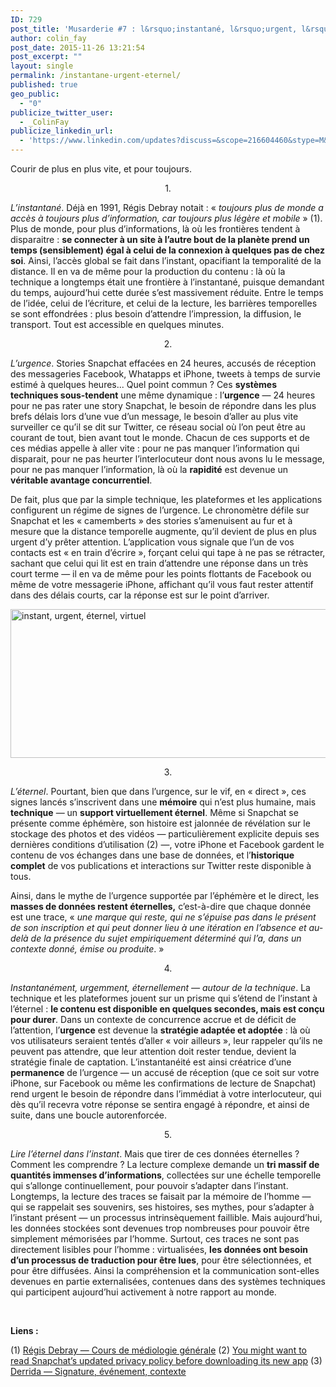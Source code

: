 ```yaml
---
ID: 729
post_title: 'Musarderie #7 : l&rsquo;instantané, l&rsquo;urgent, l&rsquo;éternel.'
author: colin_fay
post_date: 2015-11-26 13:21:54
post_excerpt: ""
layout: single
permalink: /instantane-urgent-eternel/
published: true
geo_public:
  - "0"
publicize_twitter_user:
  - _ColinFay
publicize_linkedin_url:
  - 'https://www.linkedin.com/updates?discuss=&scope=216604460&stype=M&topic=6075630554609393664&type=U&a=BQyV'
---
```

Courir de plus en plus vite, et pour toujours.

<!--more-->
<p style="text-align: center;">1.</p>
<em>L’instantané</em>. Déjà en 1991, Régis Debray notait : « <em>toujours plus de monde a accès à toujours plus d’information, car toujours plus légère et mobile</em> » (1). Plus de monde, pour plus d’informations, là où les frontières tendent à disparaitre : <strong>se connecter à un site à l’autre bout de la planète prend un temps (sensiblement) égal à celui de la connexion à quelques pas de chez soi</strong>. Ainsi, l’accès global se fait dans l’instant, opacifiant la temporalité de la distance. Il en va de même pour la production du contenu : là où la technique a longtemps était une frontière à l’instantané, puisque demandant du temps, aujourd’hui cette durée s’est massivement réduite. Entre le temps de l’idée, celui de l’écriture, et celui de la lecture, les barrières temporelles se sont effondrées : plus besoin d’attendre l’impression, la diffusion, le transport. Tout est accessible en quelques minutes.
<p style="text-align: center;">2.</p>
<em>L’urgence</em>. Stories Snapchat effacées en 24 heures, accusés de réception des messageries Facebook, Whatapps et iPhone, tweets à temps de survie estimé à quelques heures... Quel point commun ? Ces <strong>systèmes techniques sous-tendent</strong> une même dynamique : l’<strong>urgence</strong> — 24 heures pour ne pas rater une story Snapchat, le besoin de répondre dans les plus brefs délais lors d’une vue d’un message, le besoin d’aller au plus vite surveiller ce qu’il se dit sur Twitter, ce réseau social où l’on peut être au courant de tout, bien avant tout le monde. Chacun de ces supports et de ces médias appelle à aller vite : pour ne pas manquer l’information qui disparait, pour ne pas heurter l’interlocuteur dont nous avons lu le message, pour ne pas manquer l’information, là où la <strong>rapidité</strong> est devenue un <strong>véritable avantage concurrentiel</strong>.

De fait, plus que par la simple technique, les plateformes et les applications configurent un régime de signes de l’urgence. Le chronomètre défile sur Snapchat et les « camemberts » des stories s’amenuisent au fur et à mesure que la distance temporelle augmente, qu’il devient de plus en plus urgent d’y prêter attention. L’application vous signale que l’un de vos contacts est « en train d’écrire », forçant celui qui tape à ne pas se rétracter, sachant que celui qui lit est en train d’attendre une réponse dans un très court terme — il en va de même pour les points flottants de Facebook ou même de votre messagerie iPhone, affichant qu’il vous faut rester attentif dans des délais courts, car la réponse est sur le point d’arriver.

<img class="aligncenter size-full wp-image-746" src="http://cf.data-bzh.fr/wp-content/uploads/2015/11/instantane-urgent-eternel-2.jpg" alt="instant, urgent, éternel, virtuel" width="639" height="238" />
<p style="text-align: center;">3.</p>
<em>L’éternel</em>. Pourtant, bien que dans l’urgence, sur le vif, en « direct », ces signes lancés s’inscrivent dans une <strong>mémoire</strong> qui n’est plus humaine, mais <strong>technique</strong> — un <strong>support virtuellement éternel</strong>. Même si Snapchat se présente comme éphémère, son histoire est jalonnée de révélation sur le stockage des photos et des vidéos — particulièrement explicite depuis ses dernières conditions d’utilisation (2) —, votre iPhone et Facebook gardent le contenu de vos échanges dans une base de données, et l’<strong>historique complet</strong> de vos publications et interactions sur Twitter reste disponible à tous.

Ainsi, dans le mythe de l’urgence supportée par l’éphémère et le direct, les <strong>masses de données restent éternelles,</strong> c’est-à-dire que chaque donnée est une trace, « <em>une marque qui reste, qui ne s’épuise pas dans le présent de son inscription et qui peut donner lieu à une itération en l’absence et au-delà de la présence du sujet empiriquement déterminé qui l’a, dans un contexte donné, émise ou produite</em>. »
<p style="text-align: center;">4.</p>
<em>Instantanément, urgemment, éternellement — autour de la technique</em>. La technique et les plateformes jouent sur un prisme qui s’étend de l’instant à l’éternel : <strong>le contenu est disponible en quelques secondes, mais est conçu pour durer</strong>. Dans un contexte de concurrence accrue et de déficit de l’attention, l’<strong>urgence</strong> est devenue la <strong>stratégie adaptée et adoptée</strong> : là où vos utilisateurs seraient tentés d’aller « voir ailleurs », leur rappeler qu’ils ne peuvent pas attendre, que leur attention doit rester tendue, devient la stratégie finale de captation. L’instantanéité est ainsi créatrice d’une <strong>permanence</strong> de l’urgence — un accusé de réception (que ce soit sur votre iPhone, sur Facebook ou même les confirmations de lecture de Snapchat) rend urgent le besoin de répondre dans l’immédiat à votre interlocuteur, qui dès qu’il recevra votre réponse se sentira engagé à répondre, et ainsi de suite, dans une boucle autorenforcée.
<p style="text-align: center;">5.</p>
<em>Lire l’éternel dans l’instant</em>. Mais que tirer de ces données éternelles ? Comment les comprendre ? La lecture complexe demande un <strong>tri massif de quantités immenses d’informations</strong>, collectées sur une échelle temporelle qui s’allonge continuellement, pour pouvoir s’adapter dans l’instant. Longtemps, la lecture des traces se faisait par la mémoire de l’homme — qui se rappelait ses souvenirs, ses histoires, ses mythes, pour s’adapter à l’instant présent — un processus intrinsèquement faillible. Mais aujourd’hui, les données stockées sont devenues trop nombreuses pour pouvoir être simplement mémorisées par l’homme. Surtout, ces traces ne sont pas directement lisibles pour l’homme : virtualisées, <strong>les données ont besoin d’un processus de traduction pour être lues</strong>, pour être sélectionnées, et pour être diffusées. Ainsi la compréhension et la communication sont-elles devenues en partie externalisées, contenues dans des systèmes techniques qui participent aujourd’hui activement à notre rapport au monde.

&nbsp;

<strong>Liens :</strong>

(1) <a href="http://www.gallimard.fr/Catalogue/GALLIMARD/Bibliotheque-des-Idees/Cours-de-mediologie-generale" target="_blank">Régis Debray — Cours de médiologie générale</a>
(2) <a href="http://qz.com/538256/you-might-want-to-read-snapchats-updated-privacy-policy-before-downloading-its-new-app/" target="_blank">You might want to read Snapchat’s updated privacy policy before downloading its new app</a>
(3) <a href="https://virographematics.wordpress.com/2011/05/25/signature-evenement-contexte/" target="_blank">Derrida — Signature, événement, contexte</a>
